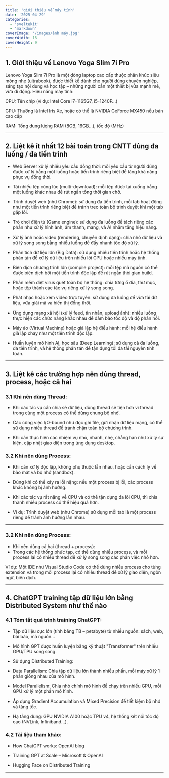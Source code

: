 ```yaml
---
title: 'giói thiệu về máy tính'
date: '2025-04-29'
categories:
  - 'sveltekit'
  - 'markdown'
coverImage: '/images/ảnh máy.jpg'
coverWidth: 16
coverHeight: 9
---
```


## 1. Giới thiệu về Lenovo Yoga Slim 7i Pro

Lenovo Yoga Slim 7i Pro là một dòng laptop cao cấp thuộc phân khúc siêu mỏng nhẹ (ultrabook), được thiết kế dành cho người dùng chuyên nghiệp, sáng tạo nội dung và học tập – những người cần một thiết bị vừa mạnh mẽ, vừa di động.
Hiệu năng máy tính:

CPU: Tên chip (ví dụ: Intel Core i7-1165G7, i5-1240P…)

GPU: Thường là Intel Iris Xe, hoặc có thể là NVIDIA GeForce MX450 nếu bản cao cấp

RAM: Tổng dung lượng RAM (8GB, 16GB…), tốc độ (MHz)

---

## 2. Liệt kê ít nhất 12 bài toán trong CNTT dùng đa luồng / đa tiến trình

- Web Server xử lý nhiều yêu cầu đồng thời: mỗi yêu cầu từ người dùng được xử lý bằng một luồng hoặc tiến trình riêng biệt để tăng khả năng phục vụ đồng thời.

- Tải nhiều tệp cùng lúc (multi-download): mỗi tệp được tải xuống bằng một luồng khác nhau để rút ngắn tổng thời gian chờ.

- Trình duyệt web (như Chrome): sử dụng đa tiến trình, mỗi tab hoạt động như một tiến trình riêng biệt để tránh treo toàn bộ trình duyệt khi một tab gặp lỗi.

- Trò chơi điện tử (Game engine): sử dụng đa luồng để tách riêng các phần như xử lý hình ảnh, âm thanh, mạng, và AI nhằm tăng hiệu năng.

- Xử lý ảnh hoặc video (rendering, chuyển định dạng): chia nhỏ dữ liệu và xử lý song song bằng nhiều luồng để đẩy nhanh tốc độ xử lý.

- Phân tích dữ liệu lớn (Big Data): sử dụng nhiều tiến trình hoặc hệ thống phân tán để xử lý dữ liệu trên nhiều lõi CPU hoặc nhiều máy tính.

- Biên dịch chương trình lớn (compile project): mỗi tệp mã nguồn có thể được biên dịch bởi một tiến trình độc lập để rút ngắn thời gian build.

- Phần mềm diệt virus quét toàn bộ hệ thống: chia từng ổ đĩa, thư mục, hoặc tệp thành các tác vụ riêng xử lý song song.

- Phát nhạc hoặc xem video trực tuyến: sử dụng đa luồng để vừa tải dữ liệu, vừa giải mã và hiển thị đồng thời.

- Ứng dụng mạng xã hội (xử lý feed, tin nhắn, upload ảnh): nhiều luồng thực hiện các chức năng khác nhau để đảm bảo tốc độ và độ phản hồi.

- Máy ảo (Virtual Machine) hoặc giả lập hệ điều hành: mỗi hệ điều hành giả lập chạy như một tiến trình độc lập.

- Huấn luyện mô hình AI, học sâu (Deep Learning): sử dụng cả đa luồng, đa tiến trình, và hệ thống phân tán để tận dụng tối đa tài nguyên tính toán.

---

## 3. Liệt kê các trường hợp nên dùng thread, process, hoặc cả hai

### 3.1 Khi nên dùng Thread:

- Khi các tác vụ cần chia sẻ dữ liệu, dùng thread sẽ tiện hơn vì thread trong cùng một process có thể dùng chung bộ nhớ.

- Các công việc I/O-bound như đọc ghi file, gửi nhận dữ liệu mạng, có thể sử dụng nhiều thread để tránh chặn toàn bộ chương trình.

- Khi cần thực hiện các nhiệm vụ nhỏ, nhanh, nhẹ, chẳng hạn như xử lý sự kiện, cập nhật giao diện trong ứng dụng desktop.

### 3.2 Khi nên dùng Process:

- Khi cần xử lý độc lập, không phụ thuộc lẫn nhau, hoặc cần cách ly về bảo mật và bộ nhớ (sandbox).

- Dùng khi có thể xảy ra lỗi nặng: nếu một process bị lỗi, các process khác không bị ảnh hưởng.

- Khi các tác vụ rất nặng về CPU và có thể tận dụng đa lõi CPU, thì chia thành nhiều process có thể hiệu quả hơn.

- Ví dụ: Trình duyệt web (như Chrome) sử dụng mỗi tab là một process riêng để tránh ảnh hưởng lẫn nhau.

---

### 3.2 Khi nên dùng Process:

- Khi nên dùng cả hai (thread + process):
- Trong các hệ thống phức tạp, có thể dùng nhiều process, và mỗi process lại có nhiều thread để xử lý song song các phần việc nhỏ hơn.

Ví dụ: Một IDE như Visual Studio Code có thể dùng nhiều process cho từng extension và trong mỗi process lại có nhiều thread để xử lý giao diện, ngôn ngữ, biên dịch.

---

## 4. ChatGPT training tập dữ liệu lớn bằng Distributed System như thế nào

### 4.1 Tóm tắt quá trình training ChatGPT:

- Tập dữ liệu cực lớn (tính bằng TB – petabyte) từ nhiều nguồn: sách, web, bài báo, mã nguồn...

- Mô hình GPT được huấn luyện bằng kỹ thuật "Transformer" trên nhiều GPU/TPU song song.

- Sử dụng Distributed Training:

- Data Parallelism: Chia tập dữ liệu lớn thành nhiều phần, mỗi máy xử lý 1 phần giống nhau của mô hình.

- Model Parallelism: Chia nhỏ chính mô hình để chạy trên nhiều GPU, mỗi GPU xử lý một phần mô hình.

- Áp dụng Gradient Accumulation và Mixed Precision để tiết kiệm bộ nhớ và tăng tốc.

- Hạ tầng dùng: GPU NVIDIA A100 hoặc TPU v4, hệ thống kết nối tốc độ cao (NVLink, Infiniband...).

### 4.2 Tài liệu tham khảo:

- How ChatGPT works: OpenAI blog

- Training GPT at Scale – Microsoft & OpenAI

- Hugging Face on Distributed Training

---
